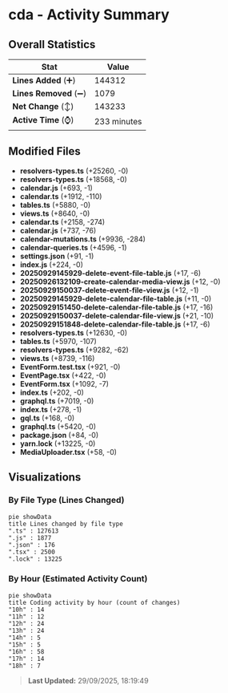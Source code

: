 # cda - Activity Summary 

## Overall Statistics

| Stat                   | Value                                                             |
| ---------------------- | ----------------------------------------------------------------- |
| **Lines Added** (➕)   | 144312                                          |
| **Lines Removed** (➖) | 1079                                        |
| **Net Change** (↕)    | 143233                |
| **Active Time** (⌚)   | 233 minutes |


## Modified Files
- **resolvers-types.ts** (+25260, -0)
- **resolvers-types.ts** (+18568, -0)
- **calendar.js** (+693, -1)
- **calendar.ts** (+1912, -110)
- **tables.ts** (+5880, -0)
- **views.ts** (+8640, -0)
- **calendar.ts** (+2158, -274)
- **calendar.js** (+737, -76)
- **calendar-mutations.ts** (+9936, -284)
- **calendar-queries.ts** (+4596, -1)
- **settings.json** (+91, -1)
- **index.js** (+224, -0)
- **20250929145929-delete-event-file-table.js** (+17, -6)
- **20250926132109-create-calendar-media-view.js** (+12, -0)
- **20250929150037-delete-event-file-view.js** (+12, -1)
- **20250929145929-delete-calendar-file-table.js** (+11, -0)
- **20250929151450-delete-calendar-file-table.js** (+17, -16)
- **20250929150037-delete-calendar-file-view.js** (+21, -10)
- **20250929151848-delete-calendar-file-table.js** (+17, -6)
- **resolvers-types.ts** (+12630, -0)
- **tables.ts** (+5970, -107)
- **resolvers-types.ts** (+9282, -62)
- **views.ts** (+8739, -116)
- **EventForm.test.tsx** (+921, -0)
- **EventPage.tsx** (+422, -0)
- **EventForm.tsx** (+1092, -7)
- **index.ts** (+202, -0)
- **graphql.ts** (+7019, -0)
- **index.ts** (+278, -1)
- **gql.ts** (+168, -0)
- **graphql.ts** (+5420, -0)
- **package.json** (+84, -0)
- **yarn.lock** (+13225, -0)
- **MediaUploader.tsx** (+58, -0)

## Visualizations

### By File Type (Lines Changed)

```mermaid
pie showData
title Lines changed by file type
".ts" : 127613
".js" : 1877
".json" : 176
".tsx" : 2500
".lock" : 13225
```

### By Hour (Estimated Activity Count)

```mermaid
pie showData
title Coding activity by hour (count of changes)
"10h" : 14
"11h" : 12
"12h" : 24
"13h" : 24
"14h" : 5
"15h" : 5
"16h" : 58
"17h" : 14
"18h" : 7
```


> **Last Updated:** 29/09/2025, 18:19:49